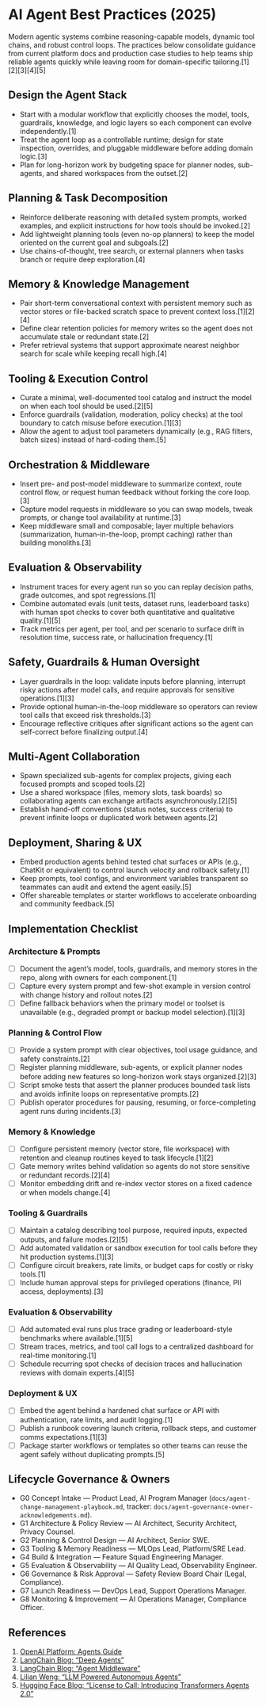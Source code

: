 # AI Agent Best Practices (2025)

Modern agentic systems combine reasoning-capable models, dynamic tool chains, and robust control loops. The practices below consolidate guidance from current platform docs and production case studies to help teams ship reliable agents quickly while leaving room for domain-specific tailoring.[1][2][3][4][5]

## Design the Agent Stack

- Start with a modular workflow that explicitly chooses the model, tools, guardrails, knowledge, and logic layers so each component can evolve independently.[1]
- Treat the agent loop as a controllable runtime; design for state inspection, overrides, and pluggable middleware before adding domain logic.[3]
- Plan for long-horizon work by budgeting space for planner nodes, sub-agents, and shared workspaces from the outset.[2]

## Planning & Task Decomposition

- Reinforce deliberate reasoning with detailed system prompts, worked examples, and explicit instructions for how tools should be invoked.[2]
- Add lightweight planning tools (even no-op planners) to keep the model oriented on the current goal and subgoals.[2]
- Use chains-of-thought, tree search, or external planners when tasks branch or require deep exploration.[4]

## Memory & Knowledge Management

- Pair short-term conversational context with persistent memory such as vector stores or file-backed scratch space to prevent context loss.[1][2][4]
- Define clear retention policies for memory writes so the agent does not accumulate stale or redundant state.[2]
- Prefer retrieval systems that support approximate nearest neighbor search for scale while keeping recall high.[4]

## Tooling & Execution Control

- Curate a minimal, well-documented tool catalog and instruct the model on when each tool should be used.[2][5]
- Enforce guardrails (validation, moderation, policy checks) at the tool boundary to catch misuse before execution.[1][3]
- Allow the agent to adjust tool parameters dynamically (e.g., RAG filters, batch sizes) instead of hard-coding them.[5]

## Orchestration & Middleware

- Insert pre- and post-model middleware to summarize context, route control flow, or request human feedback without forking the core loop.[3]
- Capture model requests in middleware so you can swap models, tweak prompts, or change tool availability at runtime.[3]
- Keep middleware small and composable; layer multiple behaviors (summarization, human-in-the-loop, prompt caching) rather than building monoliths.[3]

## Evaluation & Observability

- Instrument traces for every agent run so you can replay decision paths, grade outcomes, and spot regressions.[1]
- Combine automated evals (unit tests, dataset runs, leaderboard tasks) with human spot checks to cover both quantitative and qualitative quality.[1][5]
- Track metrics per agent, per tool, and per scenario to surface drift in resolution time, success rate, or hallucination frequency.[1]

## Safety, Guardrails & Human Oversight

- Layer guardrails in the loop: validate inputs before planning, interrupt risky actions after model calls, and require approvals for sensitive operations.[1][3]
- Provide optional human-in-the-loop middleware so operators can review tool calls that exceed risk thresholds.[3]
- Encourage reflective critiques after significant actions so the agent can self-correct before finalizing output.[4]

## Multi-Agent Collaboration

- Spawn specialized sub-agents for complex projects, giving each focused prompts and scoped tools.[2]
- Use a shared workspace (files, memory slots, task boards) so collaborating agents can exchange artifacts asynchronously.[2][5]
- Establish hand-off conventions (status notes, success criteria) to prevent infinite loops or duplicated work between agents.[2]

## Deployment, Sharing & UX

- Embed production agents behind tested chat surfaces or APIs (e.g., ChatKit or equivalent) to control launch velocity and rollback safety.[1]
- Keep prompts, tool configs, and environment variables transparent so teammates can audit and extend the agent easily.[5]
- Offer shareable templates or starter workflows to accelerate onboarding and community feedback.[5]

## Implementation Checklist

### Architecture & Prompts

- [ ] Document the agent’s model, tools, guardrails, and memory stores in the repo, along with owners for each component.[1]
- [ ] Capture every system prompt and few-shot example in version control with change history and rollout notes.[2]
- [ ] Define fallback behaviors when the primary model or toolset is unavailable (e.g., degraded prompt or backup model selection).[1][3]

### Planning & Control Flow

- [ ] Provide a system prompt with clear objectives, tool usage guidance, and safety constraints.[2]
- [ ] Register planning middleware, sub-agents, or explicit planner nodes before adding new features so long-horizon work stays organized.[2][3]
- [ ] Script smoke tests that assert the planner produces bounded task lists and avoids infinite loops on representative prompts.[2]
- [ ] Publish operator procedures for pausing, resuming, or force-completing agent runs during incidents.[3]

### Memory & Knowledge

- [ ] Configure persistent memory (vector store, file workspace) with retention and cleanup routines keyed to task lifecycle.[1][2]
- [ ] Gate memory writes behind validation so agents do not store sensitive or redundant records.[2][4]
- [ ] Monitor embedding drift and re-index vector stores on a fixed cadence or when models change.[4]

### Tooling & Guardrails

- [ ] Maintain a catalog describing tool purpose, required inputs, expected outputs, and failure modes.[2][5]
- [ ] Add automated validation or sandbox execution for tool calls before they hit production systems.[1][3]
- [ ] Configure circuit breakers, rate limits, or budget caps for costly or risky tools.[1]
- [ ] Include human approval steps for privileged operations (finance, PII access, deployments).[3]

### Evaluation & Observability

- [ ] Add automated eval runs plus trace grading or leaderboard-style benchmarks where available.[1][5]
- [ ] Stream traces, metrics, and tool call logs to a centralized dashboard for real-time monitoring.[1]
- [ ] Schedule recurring spot checks of decision traces and hallucination reviews with domain experts.[4][5]

### Deployment & UX

- [ ] Embed the agent behind a hardened chat surface or API with authentication, rate limits, and audit logging.[1]
- [ ] Publish a runbook covering launch criteria, rollback steps, and customer comms expectations.[1][3]
- [ ] Package starter workflows or templates so other teams can reuse the agent safely without duplicating prompts.[5]

## Lifecycle Governance & Owners

- G0 Concept Intake — Product Lead, AI Program Manager (`docs/agent-change-management-playbook.md`, tracker: `docs/agent-governance-owner-acknowledgements.md`).
- G1 Architecture & Policy Review — AI Architect, Security Architect, Privacy Counsel.
- G2 Planning & Control Design — AI Architect, Senior SWE.
- G3 Tooling & Memory Readiness — MLOps Lead, Platform/SRE Lead.
- G4 Build & Integration — Feature Squad Engineering Manager.
- G5 Evaluation & Observability — AI Quality Lead, Observability Engineer.
- G6 Governance & Risk Approval — Safety Review Board Chair (Legal, Compliance).
- G7 Launch Readiness — DevOps Lead, Support Operations Manager.
- G8 Monitoring & Improvement — AI Operations Manager, Compliance Officer.

## References

1. [OpenAI Platform: Agents Guide](https://platform.openai.com/docs/guides/agents)
2. [LangChain Blog: “Deep Agents”](https://blog.langchain.dev/deep-agents/)
3. [LangChain Blog: “Agent Middleware”](https://blog.langchain.dev/agent-middleware/)
4. [Lilian Weng: “LLM Powered Autonomous Agents”](https://lilianweng.github.io/posts/2023-06-23-agent/)
5. [Hugging Face Blog: “License to Call: Introducing Transformers Agents 2.0”](https://huggingface.co/blog/agents)
